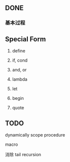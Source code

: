 
## DONE
### 基本过程

## Special Form
1. define

2. if, cond

3. and, or

4. lambda

5. let

6. begin

7. quote

## TODO
dynamically scope procedure

macro

消除 tail recursion


